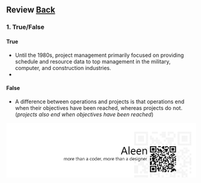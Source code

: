 ## Review	[Back](./../projectManagement.md)

### 1. True/False

#### True

- Until the 1980s, project management primarily focused on providing schedule and resource data to top management in the military, computer, and construction industries.
- 

#### False

- A difference between operations and projects is that operations end when their objectives have been reached, whereas projects do not. (*projects also end when objectives have been reached*)

<a href="http://aleen42.github.io/" target="_blank" ><img src="./../../pic/tail.gif"></a>
